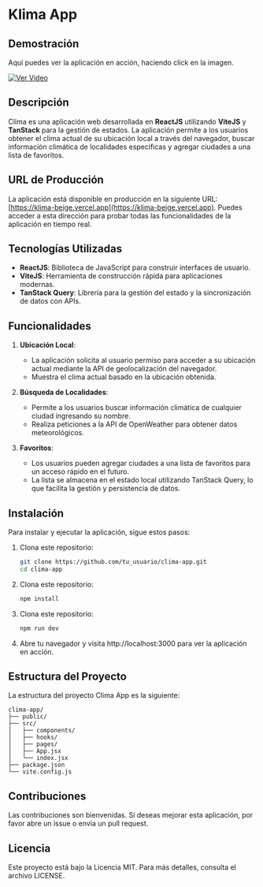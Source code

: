 # Klima App

## Demostración
Aquí puedes ver la aplicación en acción, haciendo click en la imagen.


[![Ver Video](https://github.com/user-attachments/assets/135ce32d-0b96-44ad-870c-2f28ada7fad7)](https://www.loom.com/share/2ba67fc904274402bbe69d04bb9b775e?sid=5fd506f2-2a55-4726-a7e2-2cb2cca41e53)

## Descripción

Clima es una aplicación web desarrollada en **ReactJS** utilizando **ViteJS** y **TanStack** para la gestión de estados. La aplicación permite a los usuarios obtener el clima actual de su ubicación local a través del navegador, buscar información climática de localidades específicas y agregar ciudades a una lista de favoritos.

## URL de Producción

La aplicación está disponible en producción en la siguiente URL: [https://klima-beige.vercel.app](https://klima-beige.vercel.app). Puedes acceder a esta dirección para probar todas las funcionalidades de la aplicación en tiempo real.

## Tecnologías Utilizadas

- **ReactJS**: Biblioteca de JavaScript para construir interfaces de usuario.
- **ViteJS**: Herramienta de construcción rápida para aplicaciones modernas.
- **TanStack Query**: Librería para la gestión del estado y la sincronización de datos con APIs.

## Funcionalidades

1. **Ubicación Local**:

   - La aplicación solicita al usuario permiso para acceder a su ubicación actual mediante la API de geolocalización del navegador.
   - Muestra el clima actual basado en la ubicación obtenida.

2. **Búsqueda de Localidades**:

   - Permite a los usuarios buscar información climática de cualquier ciudad ingresando su nombre.
   - Realiza peticiones a la API de OpenWeather para obtener datos meteorológicos.

3. **Favoritos**:
   - Los usuarios pueden agregar ciudades a una lista de favoritos para un acceso rápido en el futuro.
   - La lista se almacena en el estado local utilizando TanStack Query, lo que facilita la gestión y persistencia de datos.

## Instalación

Para instalar y ejecutar la aplicación, sigue estos pasos:

1. Clona este repositorio:
   ```bash
   git clone https://github.com/tu_usuario/clima-app.git
   cd clima-app
   ```
2. Clona este repositorio:
   ```bash
   npm install
   ```
3. Clona este repositorio:
   ```bash
   npm run dev
   ```
4. Abre tu navegador y visita http://localhost:3000 para ver la aplicación en acción.

## Estructura del Proyecto

La estructura del proyecto Clima App es la siguiente:

```plaintext
clima-app/
├── public/
├── src/
│   ├── components/
│   ├── hooks/
│   ├── pages/
│   ├── App.jsx
│   └── index.jsx
├── package.json
└── vite.config.js
```

## Contribuciones

Las contribuciones son bienvenidas. Si deseas mejorar esta aplicación, por favor abre un issue o envía un pull request.

## Licencia

Este proyecto está bajo la Licencia MIT. Para más detalles, consulta el archivo LICENSE.
